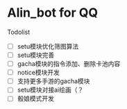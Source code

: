 # Alin_bot for QQ

Todolist

* [ ] setu模块优化筛图算法
* [ ] setu模块完善
* [ ] gacha模块的指令添加、删除卡池内容
* [ ] notice模块开发
* [ ] 支持更多手游的gacha模块
* [ ] setu模块对接ai绘画（？
* [ ] 骰娘模式开发
